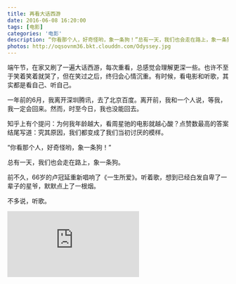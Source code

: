 ```yaml
---
title: 再看大话西游
date: 2016-06-08 16:20:00
tags: [电影]
categories: '电影'
description: “你看那个人，好奇怪哟，象一条狗！”总有一天，我们也会走在路上，象一条狗。
photos: http://oqsovnm36.bkt.clouddn.com/Odyssey.jpg
---
```

端午节，在家又刷了一遍大话西游，每次重看，总感觉会理解更深一些。也许不至于笑着笑着就哭了，但在笑过之后，终归会心情沉重。有时候，看电影和听歌，其实都是看自己、听自己。

一年前的6月，我离开深圳腾讯，去了北京百度。离开前，我和一个人说，等我，我一定会回来。然而，时至今日，我也没能回去。

知乎上有个提问：为何我年龄越大，看周星驰的电影就越心酸？点赞数最高的答案结尾写道：究其原因，我们都变成了我们当初讨厌的模样。

“你看那个人，好奇怪哟，象一条狗！” 

总有一天，我们也会走在路上，象一条狗。

前不久，66岁的卢冠延重新唱响了《一生所爱》。听着歌，想到已经白发自卑了一辈子的星爷，默默点上了一根烟。

不多说，听歌。

<iframe height=auto width=auto src='http://player.youku.com/embed/XMzM1Nzc4MTkxMg==' frameborder=0 'allowfullscreen'></iframe>